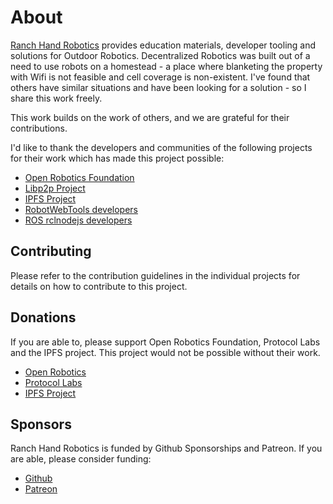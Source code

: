 # About

[Ranch Hand Robotics](http://youtube.com/@rh_robotics) provides education materials, developer tooling and solutions for Outdoor Robotics. Decentralized Robotics was built out of a need to use robots on a homestead - a place where blanketing the property with Wifi is not feasible and cell coverage is non-existent. I've found that others have similar situations and have been looking for a solution - so I share this work freely.

This work builds on the work of others, and we are grateful for their contributions. 

I'd like to thank the developers and communities of the following projects for their work which has made this project possible:

* [Open Robotics Foundation](https://www.openrobotics.org/foundation)
* [Libp2p Project](https://libp2p.io/)
* [IPFS Project](https://ipfs.io/)
* [RobotWebTools developers](https://github.com/robotwebtools)
* [ROS rclnodejs developers](https://github.com/RobotWebTools/rclnodejs)

## Contributing

Please refer to the contribution guidelines in the individual projects for details on how to contribute to this project.

## Donations

If you are able to, please support Open Robotics Foundation, Protocol Labs and the IPFS project. This project would not be possible without their work.

* [Open Robotics](https://www.openrobotics.org/)
* [Protocol Labs](https://protocol.ai/)
* [IPFS Project](https://ipfs.io/)

## Sponsors

Ranch Hand Robotics is funded by Github Sponsorships and Patreon. If you are able, please consider funding:

* [Github](https://github.com/sponsors/ranch-hand-robotics)
* [Patreon](patreon.com/RanchHandRobotics)
